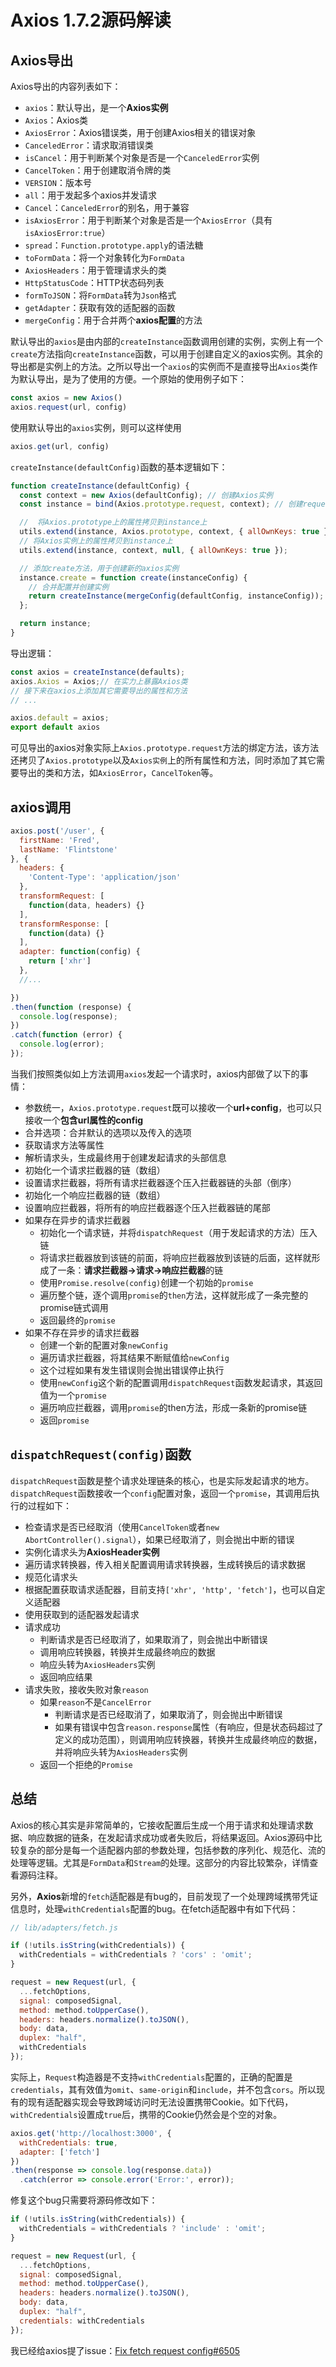 # Axios 1.7.2源码解读

## Axios导出

Axios导出的内容列表如下：

  + `axios`：默认导出，是一个**Axios实例**
  + `Axios`：Axios类
  + `AxiosError`：Axios错误类，用于创建Axios相关的错误对象
  + `CanceledError`：请求取消错误类
  + `isCancel`：用于判断某个对象是否是一个`CanceledError`实例
  + `CancelToken`：用于创建取消令牌的类
  + `VERSION`：版本号
  + `all`：用于发起多个axios并发请求
  + `Cancel`：`CanceledError`的别名，用于兼容
  + `isAxiosError`：用于判断某个对象是否是一个`AxiosError`（具有`isAxiosError:true`）
  + `spread`：`Function.prototype.apply`的语法糖
  + `toFormData`：将一个对象转化为`FormData`
  + `AxiosHeaders`：用于管理请求头的类
  + `HttpStatusCode`：HTTP状态码列表
  + `formToJSON`：将`FormData`转为`Json`格式
  + `getAdapter`：获取有效的适配器的函数
  + `mergeConfig`：用于合并两个**axios配置**的方法

默认导出的`axios`是由内部的`createInstance`函数调用创建的实例，实例上有一个`create`方法指向`createInstance`函数，可以用于创建自定义的axios实例。其余的导出都是实例上的方法。之所以导出一个`axios`的实例而不是直接导出`Axios`类作为默认导出，是为了使用的方便。一个原始的使用例子如下：

```js
const axios = new Axios()
axios.request(url, config)
```
使用默认导出的`axios`实例，则可以这样使用

```js
axios.get(url, config)
```

`createInstance(defaultConfig)`函数的基本逻辑如下：

```js
function createInstance(defaultConfig) {
  const context = new Axios(defaultConfig); // 创建Axios实例
  const instance = bind(Axios.prototype.request, context); // 创建request的绑定函数

  //  将Axios.prototype上的属性拷贝到instance上
  utils.extend(instance, Axios.prototype, context, { allOwnKeys: true });
  // 将Axios实例上的属性拷贝到instance上
  utils.extend(instance, context, null, { allOwnKeys: true });

  // 添加create方法，用于创建新的axios实例
  instance.create = function create(instanceConfig) {
    // 合并配置并创建实例
    return createInstance(mergeConfig(defaultConfig, instanceConfig));
  };

  return instance;
}
```

导出逻辑：

```js
const axios = createInstance(defaults);
axios.Axios = Axios;// 在实力上暴露Axios类
// 接下来在axios上添加其它需要导出的属性和方法
// ...

axios.default = axios;
export default axios
```

可见导出的axios对象实际上`Axios.prototype.request`方法的绑定方法，该方法还拷贝了`Axios.prototype`以及`Axios实例`上的所有属性和方法，同时添加了其它需要导出的类和方法，如`AxiosError`，`CancelToken`等。

## axios调用

```js
axios.post('/user', {
  firstName: 'Fred',
  lastName: 'Flintstone'
}, {
  headers: {
    'Content-Type': 'application/json'
  },
  transformRequest: [
    function(data, headers) {}
  ],
  transformResponse: [
    function(data) {}
  ],
  adapter: function(config) {
    return ['xhr']
  },
  //...

})
.then(function (response) {
  console.log(response);
})
.catch(function (error) {
  console.log(error);
});
```
当我们按照类似如上方法调用`axios`发起一个请求时，axios内部做了以下的事情：

+ 参数统一，`Axios.prototype.request`既可以接收一个**url+config**，也可以只接收一个**包含url属性的config**
+ 合并选项：合并默认的选项以及传入的选项
+ 获取请求方法等属性
+ 解析请求头，生成最终用于创建发起请求的头部信息
+ 初始化一个请求拦截器的链（数组）
+ 设置请求拦截器，将所有请求拦截器逐个压入拦截器链的头部（倒序）
+ 初始化一个响应拦截器的链（数组）
+ 设置响应拦截器，将所有的响应拦截器逐个压入拦截器链的尾部
+ 如果存在异步的请求拦截器
  + 初始化一个请求链，并将`dispatchRequest`（用于发起请求的方法）压入链
  + 将请求拦截器放到该链的前面，将响应拦截器放到该链的后面，这样就形成了一条：**请求拦截器->请求->响应拦截器**的链
  + 使用`Promise.resolve(config)`创建一个初始的`promise`
  + 遍历整个链，逐个调用`promise`的`then`方法，这样就形成了一条完整的promise链式调用
  + 返回最终的`promise`
+ 如果不存在异步的请求拦截器
  + 创建一个新的配置对象`newConfig`
  + 遍历请求拦截器，将其结果不断赋值给`newConfig`
  + 这个过程如果有发生错误则会抛出错误停止执行
  + 使用`newConfig`这个新的配置调用`dispatchRequest`函数发起请求，其返回值为一个`promise`
  + 遍历响应拦截器，调用`promise`的then方法，形成一条新的promise链
  + 返回`promise`

## `dispatchRequest(config)`函数

`dispatchRequest`函数是整个请求处理链条的核心，也是实际发起请求的地方。`dispatchRequest`函数接收一个`config`配置对象，返回一个`promise`，其调用后执行的过程如下：

+ 检查请求是否已经取消（使用`CancelToken`或者`new AbortController().signal`），如果已经取消了，则会抛出中断的错误
+ 实例化请求头为**AxiosHeader实例**
+ 遍历请求转换器，传入相关配置调用请求转换器，生成转换后的请求数据
+ 规范化请求头
+ 根据配置获取请求适配器，目前支持`['xhr', 'http', 'fetch']`，也可以自定义适配器
+ 使用获取到的适配器发起请求
+ 请求成功
  + 判断请求是否已经取消了，如果取消了，则会抛出中断错误
  + 调用响应转换器，转换并生成最终响应的数据
  + 响应头转为`AxiosHeaders`实例
  + 返回响应结果
+ 请求失败，接收失败对象`reason`
  + 如果`reason`不是`CancelError`
    + 判断请求是否已经取消了，如果取消了，则会抛出中断错误
    + 如果有错误中包含`reason.response`属性（有响应，但是状态码超过了定义的成功范围），则调用响应转换器，转换并生成最终响应的数据，并将响应头转为`AxiosHeaders`实例
  + 返回一个拒绝的`Promise`

## 总结

Axios的核心其实是非常简单的，它接收配置后生成一个用于请求和处理请求数据、响应数据的链条，在发起请求成功或者失败后，将结果返回。Axios源码中比较复杂的部分是每一个适配器内部的参数处理，包括参数的序列化、规范化、流的处理等逻辑。尤其是`FormData`和`Stream`的处理。这部分的内容比较繁杂，详情查看源码注释。

另外，**Axios**新增的`fetch`适配器是有bug的，目前发现了一个处理跨域携带凭证信息时，处理`withCredentials`配置的bug。在fetch适配器中有如下代码：

```js
// lib/adapters/fetch.js

if (!utils.isString(withCredentials)) {
  withCredentials = withCredentials ? 'cors' : 'omit';
}

request = new Request(url, {
  ...fetchOptions,
  signal: composedSignal,
  method: method.toUpperCase(),
  headers: headers.normalize().toJSON(),
  body: data, 
  duplex: "half",
  withCredentials
});
```

实际上，`Request`构造器是不支持`withCredentials`配置的，正确的配置是`credentials`，其有效值为`omit`、`same-origin`和`include`，并不包含`cors`。所以现有的现有适配器实现会导致跨域访问时无法设置携带Cookie。如下代码，`withCredentials`设置成`true`后，携带的Cookie仍然会是个空的对象。

```js
axios.get('http://localhost:3000', {
  withCredentials: true,
  adapter: ['fetch']
})
.then(response => console.log(response.data))
  .catch(error => console.error('Error:', error));
```

修复这个bug只需要将源码修改如下：

```js
if (!utils.isString(withCredentials)) {
  withCredentials = withCredentials ? 'include' : 'omit';
}

request = new Request(url, {
  ...fetchOptions,
  signal: composedSignal,
  method: method.toUpperCase(),
  headers: headers.normalize().toJSON(),
  body: data, 
  duplex: "half",
  credentials: withCredentials
});

```

我已经给axios提了issue：[Fix fetch request config#6505](https://github.com/axios/axios/pull/6505)